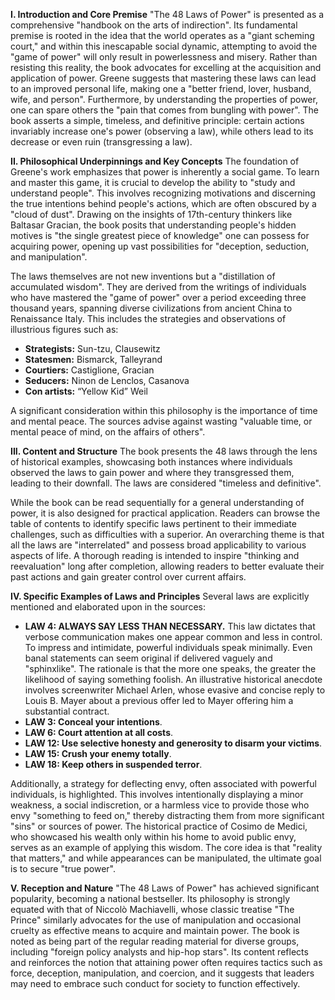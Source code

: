 **I. Introduction and Core Premise** "The 48 Laws of Power" is presented as a comprehensive "handbook on the arts of indirection". Its fundamental premise is rooted in the idea that the world operates as a "giant scheming court," and within this inescapable social dynamic, attempting to avoid the "game of power" will only result in powerlessness and misery. Rather than resisting this reality, the book advocates for excelling at the acquisition and application of power. Greene suggests that mastering these laws can lead to an improved personal life, making one a "better friend, lover, husband, wife, and person". Furthermore, by understanding the properties of power, one can spare others the "pain that comes from bungling with power". The book asserts a simple, timeless, and definitive principle: certain actions invariably increase one's power (observing a law), while others lead to its decrease or even ruin (transgressing a law).

**II. Philosophical Underpinnings and Key Concepts** The foundation of Greene's work emphasizes that power is inherently a social game. To learn and master this game, it is crucial to develop the ability to "study and understand people". This involves recognizing motivations and discerning the true intentions behind people's actions, which are often obscured by a "cloud of dust". Drawing on the insights of 17th-century thinkers like Baltasar Gracian, the book posits that understanding people's hidden motives is "the single greatest piece of knowledge" one can possess for acquiring power, opening up vast possibilities for "deception, seduction, and manipulation".

The laws themselves are not new inventions but a "distillation of accumulated wisdom". They are derived from the writings of individuals who have mastered the "game of power" over a period exceeding three thousand years, spanning diverse civilizations from ancient China to Renaissance Italy. This includes the strategies and observations of illustrious figures such as:

- **Strategists:** Sun-tzu, Clausewitz
- **Statesmen:** Bismarck, Talleyrand
- **Courtiers:** Castiglione, Gracian
- **Seducers:** Ninon de Lenclos, Casanova
- **Con artists:** “Yellow Kid” Weil

A significant consideration within this philosophy is the importance of time and mental peace. The sources advise against wasting "valuable time, or mental peace of mind, on the affairs of others".

**III. Content and Structure** The book presents the 48 laws through the lens of historical examples, showcasing both instances where individuals observed the laws to gain power and where they transgressed them, leading to their downfall. The laws are considered "timeless and definitive".

While the book can be read sequentially for a general understanding of power, it is also designed for practical application. Readers can browse the table of contents to identify specific laws pertinent to their immediate challenges, such as difficulties with a superior. An overarching theme is that all the laws are "interrelated" and possess broad applicability to various aspects of life. A thorough reading is intended to inspire "thinking and reevaluation" long after completion, allowing readers to better evaluate their past actions and gain greater control over current affairs.

**IV. Specific Examples of Laws and Principles** Several laws are explicitly mentioned and elaborated upon in the sources:

- **LAW 4: ALWAYS SAY LESS THAN NECESSARY.** This law dictates that verbose communication makes one appear common and less in control. To impress and intimidate, powerful individuals speak minimally. Even banal statements can seem original if delivered vaguely and "sphinxlike". The rationale is that the more one speaks, the greater the likelihood of saying something foolish. An illustrative historical anecdote involves screenwriter Michael Arlen, whose evasive and concise reply to Louis B. Mayer about a previous offer led to Mayer offering him a substantial contract.
- **LAW 3: Conceal your intentions**.
- **LAW 6: Court attention at all costs**.
- **LAW 12: Use selective honesty and generosity to disarm your victims**.
- **LAW 15: Crush your enemy totally**.
- **LAW 18: Keep others in suspended terror**.

Additionally, a strategy for deflecting envy, often associated with powerful individuals, is highlighted. This involves intentionally displaying a minor weakness, a social indiscretion, or a harmless vice to provide those who envy "something to feed on," thereby distracting them from more significant "sins" or sources of power. The historical practice of Cosimo de Medici, who showcased his wealth only within his home to avoid public envy, serves as an example of applying this wisdom. The core idea is that "reality that matters," and while appearances can be manipulated, the ultimate goal is to secure "true power".

**V. Reception and Nature** "The 48 Laws of Power" has achieved significant popularity, becoming a national bestseller. Its philosophy is strongly equated with that of Niccolò Machiavelli, whose classic treatise "The Prince" similarly advocates for the use of manipulation and occasional cruelty as effective means to acquire and maintain power. The book is noted as being part of the regular reading material for diverse groups, including "foreign policy analysts and hip-hop stars". Its content reflects and reinforces the notion that attaining power often requires tactics such as force, deception, manipulation, and coercion, and it suggests that leaders may need to embrace such conduct for society to function effectively.